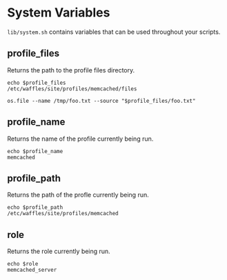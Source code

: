 # System Variables

`lib/system.sh` contains variables that can be used throughout your scripts.

## profile_files

Returns the path to the profile files directory.

```shell
echo $profile_files
/etc/waffles/site/profiles/memcached/files

os.file --name /tmp/foo.txt --source "$profile_files/foo.txt"
```

## profile_name

Returns the name of the profile currently being run.

```shell
echo $profile_name
memcached
```

## profile_path

Returns the path of the profle currently being run.

```shell
echo $profile_path
/etc/waffles/site/profiles/memcached
```

## role

Returns the role currently being run.

```shell
echo $role
memcached_server
```
